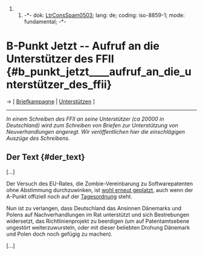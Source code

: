 1.  1.  -\*- dok: [LtrConsSpam0503](LtrConsSpam0503 "wikilink"); lang:
        de; coding: iso-8859-1; mode: fundamental; -\*-

# B-Punkt Jetzt \-- Aufruf an die Unterstützer des FFII {#b_punkt_jetzt____aufruf_an_die_unterstützer_des_ffii}

-\> \[ [ Briefkampagne](LtrCons0503De "wikilink") \|
[Unterstützen](http://aktiv.ffii.org/?l=de "wikilink") \]

------------------------------------------------------------------------

*In einem Schreiben des FFII an seine Unterstützer (ca 20000 in
Deutschland) wird zum Schreiben von Briefen zur Unterstützung von
Neuverhandlungen angeregt. Wir veröffentlichen hier die einschlägigen
Auszüge des Schreibens.*

## Der Text {#der_text}

\[\...\]

Der Versuch des EU-Rates, die Zombie-Vereinbarung zu Softwarepatenten
ohne Abstimmung durchzuwinken, ist [wohl erneut
geplatzt](http://wiki.ffii.org/Dkparl050304De "wikilink"), auch wenn der
A-Punkt offiziell noch auf der
[Tagesordnung](http://ue.eu.int/cms3_applications/Applications/newsRoom/LoadDocument.asp?directory=fr/intm/&filename=83997.pdf "wikilink")
steht.

Nun ist zu verlangen, dass Deutschland das Ansinnen Dänemarks und Polens
auf Nachverhandlungen im Rat unterstützt und sich Bestrebungen
widersetzt, das Richtlinienprojekt zu beerdigen (um auf Patentamtsebene
ungestört weiterzuwursteln, oder mit dieser beliebten Drohung Dänemark
und Polen doch noch gefügig zu machen).

\[\...\]
